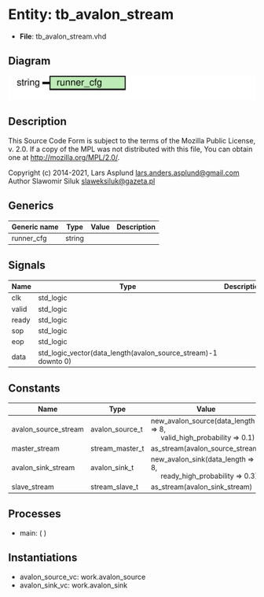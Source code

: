 # Entity: tb_avalon_stream

- **File**: tb_avalon_stream.vhd
## Diagram

![Diagram](tb_avalon_stream.svg "Diagram")
## Description

 This Source Code Form is subject to the terms of the Mozilla Public
 License, v. 2.0. If a copy of the MPL was not distributed with this file,
 You can obtain one at http://mozilla.org/MPL/2.0/.

 Copyright (c) 2014-2021, Lars Asplund lars.anders.asplund@gmail.com
 Author Slawomir Siluk slaweksiluk@gazeta.pl
## Generics

| Generic name | Type   | Value | Description |
| ------------ | ------ | ----- | ----------- |
| runner_cfg   | string |       |             |
## Signals

| Name  | Type                                                           | Description |
| ----- | -------------------------------------------------------------- | ----------- |
| clk   | std_logic                                                      |             |
| valid | std_logic                                                      |             |
| ready | std_logic                                                      |             |
| sop   | std_logic                                                      |             |
| eop   | std_logic                                                      |             |
| data  | std_logic_vector(data_length(avalon_source_stream)-1 downto 0) |             |
## Constants

| Name                 | Type            | Value                                                                                                       | Description |
| -------------------- | --------------- | ----------------------------------------------------------------------------------------------------------- | ----------- |
| avalon_source_stream | avalon_source_t |      new_avalon_source(data_length => 8,<br><span style="padding-left:20px"> valid_high_probability => 0.1) |             |
| master_stream        | stream_master_t |  as_stream(avalon_source_stream)                                                                            |             |
| avalon_sink_stream   | avalon_sink_t   |      new_avalon_sink(data_length => 8,<br><span style="padding-left:20px"> ready_high_probability => 0.3)   |             |
| slave_stream         | stream_slave_t  |  as_stream(avalon_sink_stream)                                                                              |             |
## Processes
- main: (  )
## Instantiations

- avalon_source_vc: work.avalon_source
- avalon_sink_vc: work.avalon_sink
